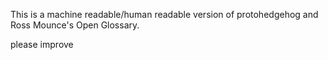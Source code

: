 This is a machine readable/human readable version of protohedgehog and Ross Mounce's Open Glossary.

please improve 
